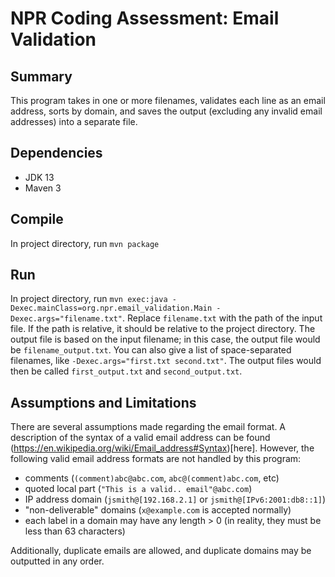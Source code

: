 # NPR Coding Assessment: Email Validation
## Summary
This program takes in one or more filenames, validates each line as an email address, sorts by domain, and saves the output (excluding any invalid email addresses) into a separate file.

## Dependencies
* JDK 13
* Maven 3

## Compile
In project directory, run `mvn package`

## Run
In project directory, run `mvn exec:java -Dexec.mainClass=org.npr.email_validation.Main -Dexec.args="filename.txt"`. Replace `filename.txt` with the path of the input file. If the path is relative, it should be relative to the project directory. The output file is based on the input filename; in this case, the output file would be `filename_output.txt`. You can also give a list of space-separated filenames, like `-Dexec.args="first.txt second.txt"`. The output files would then be called `first_output.txt` and `second_output.txt`.

## Assumptions and Limitations
There are several assumptions made regarding the email format. A description of the syntax of a valid email address can be found (https://en.wikipedia.org/wiki/Email_address#Syntax)[here]. However, the following valid email address formats are not handled by this program:
* comments (`(comment)abc@abc.com`, `abc@(comment)abc.com`, etc)
* quoted local part (`"This is a valid.. email"@abc.com`)
* IP address domain (`jsmith@[192.168.2.1]` or `jsmith@[IPv6:2001:db8::1]`)
* "non-deliverable" domains (`x@example.com` is accepted normally)
* each label in a domain may have any length > 0 (in reality, they must be less than 63 characters)

Additionally, duplicate emails are allowed, and duplicate domains may be outputted in any order.